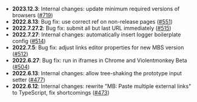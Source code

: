 - **2023.12.3**: Internal changes: update minimum required versions of browsers ([#719](https://github.com/ROpdebee/mb-userscripts/pull/719))
- **2022.8.13**: Bug fix: use correct ref on non-release pages ([#551](https://github.com/ROpdebee/mb-userscripts/pull/551))
- **2022.7.27.2**: Bug fix: submit all but last URL immediately ([#515](https://github.com/ROpdebee/mb-userscripts/pull/515))
- **2022.7.27**: Internal changes: automatically insert logger boilerplate config ([#514](https://github.com/ROpdebee/mb-userscripts/pull/514))
- **2022.7.5**: Bug fix: adjust links editor properties for new MBS version ([#512](https://github.com/ROpdebee/mb-userscripts/pull/512))
- **2022.6.27**: Bug fix: run in iframes in Chrome and Violentmonkey Beta ([#504](https://github.com/ROpdebee/mb-userscripts/pull/504))
- **2022.6.13**: Internal changes: allow tree-shaking the prototype input setter ([#477](https://github.com/ROpdebee/mb-userscripts/pull/477))
- **2022.6.12**: Internal changes: rewrite "MB: Paste multiple external links" to TypeScript, fix shortcomings ([#473](https://github.com/ROpdebee/mb-userscripts/pull/473))
